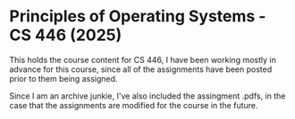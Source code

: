 # Principles of Operating Systems - CS 446 (2025)

This holds the course content for CS 446, I have been working mostly in advance for this course, since all of the assignments have been posted prior to them being assigned.

Since I am an archive junkie, I've also included the assingment .pdfs, in the case that the assignments are modified for the course in the future.
